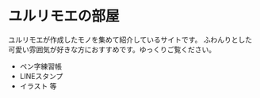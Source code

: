 # ユルリモエの部屋

ユルリモエが作成したモノを集めて紹介しているサイトです。
ふわんりとした可愛い雰囲気が好きな方におすすめです。ゆっくりご覧ください。

* ペン字練習帳
* LINEスタンプ
* イラスト
等
